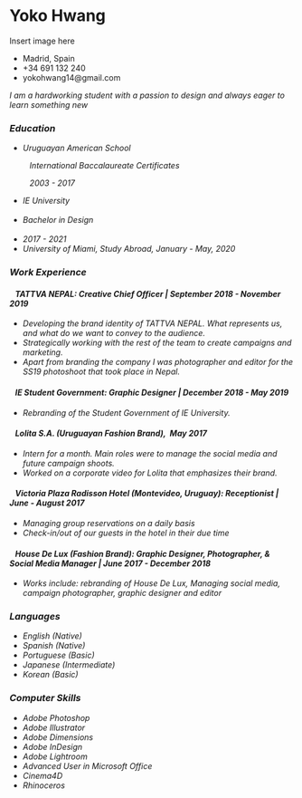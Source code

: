 <!doctype html>
<html>
<head>
<meta charset="UTF-8">
<title>Yoko Hwang | Resume</title>
	
</head>

<body>
	<h1>Yoko Hwang</h1>
	<p>Insert image here</p>
	<ul>
		<li>Madrid, Spain</li>
		<li>+34 691 132 240</li>
		<li>yokohwang14@gmail.com</li>
	</ul>
	
<p><em>I am a hardworking student with a passion to design and always eager to learn something new<em></p>
	
<h3>Education</h3>
	<ul>
		<li>Uruguayan American School</li>
		<p><em>&nbsp;&nbsp;&nbsp;International Baccalaureate Certificates</em></p>
		<p>&nbsp;&nbsp;&nbsp;2003 - 2017</p>
		<li>IE University</li>
			&nbsp;&nbsp;&nbsp;<li><em>Bachelor in Design</em></li>
			&nbsp;&nbsp;&nbsp;<li>2017 - 2021</li>
		<li>University of Miami, <em>Study Abroad</em>, January - May, 2020</li>
	</ul>
<h3>Work Experience</h3>
	<h4>&nbsp;&nbsp;&nbsp;TATTVA NEPAL: Creative Chief Officer | September 2018 - November 2019</h4>
	<ul>
		<li>Developing the brand identity of TATTVA NEPAL. What represents us, and what do we want to convey to the audience.</li>
		<li>Strategically working with the rest of the team to create campaigns and marketing.</li>
		<li>Apart from branding the company I was photographer and editor for the SS19 photoshoot that took place in Nepal.</li>
	</ul>
	<h4>&nbsp;&nbsp;&nbsp;IE Student Government: Graphic Designer | December 2018 - May 2019</h4>
	<ul>
		<li>Rebranding of the Student Government of IE University.</li>
	</ul>
	<h4>&nbsp;&nbsp;&nbsp;Lolita S.A. (Uruguayan Fashion Brand),&nbsp; May 2017</h4>
	<ul>
	  <li>Intern for a month. Main roles were to manage the social media and future campaign shoots.</li>
		<li>Worked on a corporate video for Lolita that emphasizes their brand.</li>
	</ul>
	<h4>&nbsp;&nbsp;&nbsp;Victoria Plaza Radisson Hotel (Montevideo, Uruguay): Receptionist | June - August 2017</h4>
	<ul>
		<li>Managing group reservations on a daily basis</li>
		<li>Check-in/out of our guests in the hotel in their due time</li>
	</ul>
	<h4>&nbsp;&nbsp;&nbsp;House De Lux (Fashion Brand): Graphic Designer, Photographer, & Social Media Manager | June 2017 - December 2018</h4>
	<ul>
		<li>Works include: rebranding of House De Lux, Managing social media, campaign photographer, graphic designer and editor </li>
	</ul>
<h3>Languages</h3>
	<ul>
		<li>English (Native)</li>
		<li>Spanish (Native)</li>
		<li>Portuguese (Basic)</li>
		<li>Japanese (Intermediate)</li>
		<li>Korean (Basic)</li>
	</ul>
<h3>Computer Skills</h3>
	<ul>
		<li>Adobe Photoshop</li>
		<li>Adobe Illustrator</li>
		<li>Adobe Dimensions</li>
		<li>Adobe InDesign</li>
		<li>Adobe Lightroom</li>
		<li>Advanced User in Microsoft Office</li>
		<li>Cinema4D</li>
		<li>Rhinoceros</li>
	</ul>
</body>
</html>
